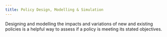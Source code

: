 ```yaml
---
title: Policy Design, Modelling & Simulation
---
```

Designing and modelling the impacts and variations of new and existing policies is a helpful way to assess if a policy is meeting its stated objectives.
